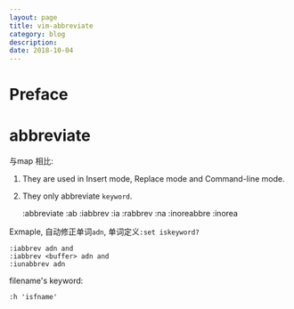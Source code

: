 ```yaml
---
layout: page
title: vim-abbreviate
category: blog
description: 
date: 2018-10-04
---
```

# Preface

# abbreviate

与map 相比:

1. They are used in Insert mode, Replace mode and Command-line mode.
2. They only abbreviate `keyword`.

	:abbreviate :ab 
	:iabbrev	:ia
	:rabbrev	:na
	:inoreabbre	:inorea

Exmaple, 自动修正单词`adn`, 单词定义`:set iskeyword?`

	:iabbrev adn and
	:iabbrev <buffer> adn and
	:iunabbrev adn

filename's keyword:

	:h 'isfname'